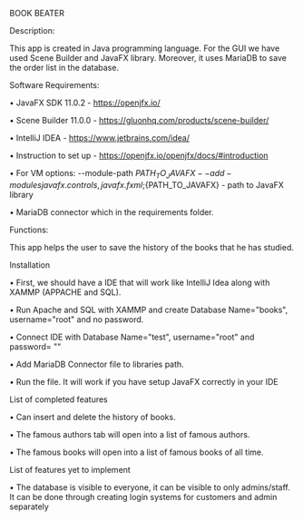 BOOK BEATER 

Description: 

This app is created in Java programming language. For the GUI we have used Scene Builder and JavaFX library. Moreover, it uses MariaDB to save the order list in the database. 

Software Requirements: 

•	JavaFX SDK 11.0.2 - https://openjfx.io/ 

•	Scene Builder 11.0.0 - https://gluonhq.com/products/scene-builder/ 

•	IntelliJ IDEA - https://www.jetbrains.com/idea/ 

•	Instruction to set up - https://openjfx.io/openjfx/docs/#introduction 

•	For VM options: --module-path ${PATH_TO_JAVAFX} --add-modules javafx. controls,javafx.fxml ;${PATH_TO_JAVAFX} - path to JavaFX library   

•	MariaDB connector which in the requirements folder. 

Functions: 

This app helps the user to save the history of the books that he has studied. 

Installation 

•	First, we should have a IDE that will work like IntelliJ Idea along with XAMMP (APPACHE and SQL). 

•	Run Apache and SQL with XAMMP and create Database Name="books", username="root" and no password. 

•	Connect IDE with Database Name="test", username="root" and password= "" 

•	Add MariaDB Connector file to libraries path. 

•	Run the file. It will work if you have setup JavaFX correctly in your IDE  


List of completed features  

•	Can insert and delete the history of books.  

•	The famous authors tab will open into a list of famous authors.  

•	The famous books will open into a list of famous books of all time.  

List of features yet to implement 

•	The database is visible to everyone, it can be visible to only admins/staff. It can be done through creating login systems for customers and admin separately
